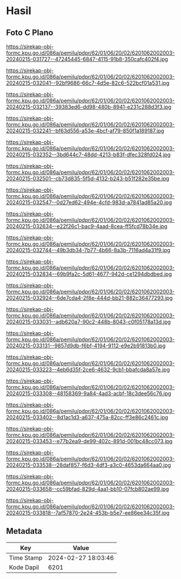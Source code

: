 # Hasil

## Foto C Plano

https://sirekap-obj-formc.kpu.go.id/086a/pemilu/pdpr/62/01/06/20/02/6201062002003-20240215-031727--47245445-6847-4115-91b8-350cafc402f4.jpg

https://sirekap-obj-formc.kpu.go.id/086a/pemilu/pdpr/62/01/06/20/02/6201062002003-20240215-032041--92bf9686-66c7-4d5e-82c6-522bcf01a531.jpg

https://sirekap-obj-formc.kpu.go.id/086a/pemilu/pdpr/62/01/06/20/02/6201062002003-20240215-032137--39383ed6-dd98-480b-8941-e231c288d3f3.jpg

https://sirekap-obj-formc.kpu.go.id/086a/pemilu/pdpr/62/01/06/20/02/6201062002003-20240215-032241--bf63d556-a53e-4bcf-af79-850f1a189187.jpg

https://sirekap-obj-formc.kpu.go.id/086a/pemilu/pdpr/62/01/06/20/02/6201062002003-20240215-032352--3bd644c7-48dd-4213-b83f-dfec328fd024.jpg

https://sirekap-obj-formc.kpu.go.id/086a/pemilu/pdpr/62/01/06/20/02/6201062002003-20240215-032501--cb73d835-5f5d-4132-b243-b51f282e35be.jpg

https://sirekap-obj-formc.kpu.go.id/086a/pemilu/pdpr/62/01/06/20/02/6201062002003-20240215-032547--0d27ed62-494e-4cfd-983d-a7841ad85a20.jpg

https://sirekap-obj-formc.kpu.go.id/086a/pemilu/pdpr/62/01/06/20/02/6201062002003-20240215-032634--e22f26c1-bac9-4aad-8cea-ff5fcd78b34e.jpg

https://sirekap-obj-formc.kpu.go.id/086a/pemilu/pdpr/62/01/06/20/02/6201062002003-20240215-032744--49b3db34-7b77-4b66-8a3b-7116ad4a31f9.jpg

https://sirekap-obj-formc.kpu.go.id/086a/pemilu/pdpr/62/01/06/20/02/6201062002003-20240215-032834--69b9fa2c-5d61-4677-942d-ce1294dbdbed.jpg

https://sirekap-obj-formc.kpu.go.id/086a/pemilu/pdpr/62/01/06/20/02/6201062002003-20240215-032924--6de7cda4-2f8e-444d-bb21-882c36477293.jpg

https://sirekap-obj-formc.kpu.go.id/086a/pemilu/pdpr/62/01/06/20/02/6201062002003-20240215-033031--adb620a7-90c2-448b-8043-c0f05178a13d.jpg

https://sirekap-obj-formc.kpu.go.id/086a/pemilu/pdpr/62/01/06/20/02/6201062002003-20240215-033131--9857d9db-f6bf-4194-9112-e9e2b91813b0.jpg

https://sirekap-obj-formc.kpu.go.id/086a/pemilu/pdpr/62/01/06/20/02/6201062002003-20240215-033223--4eb6d35f-2ce6-4632-9cb1-bbafcda8a57e.jpg

https://sirekap-obj-formc.kpu.go.id/086a/pemilu/pdpr/62/01/06/20/02/6201062002003-20240215-033308--48158369-9a84-4ad3-acbf-18c3dee56c76.jpg

https://sirekap-obj-formc.kpu.go.id/086a/pemilu/pdpr/62/01/06/20/02/6201062002003-20240215-033402--8d1ac1d3-a637-475a-82cc-ff3e86c2461c.jpg

https://sirekap-obj-formc.kpu.go.id/086a/pemilu/pdpr/62/01/06/20/02/6201062002003-20240215-033453--e77b2ea9-de99-402c-891d-001bc48cc073.jpg

https://sirekap-obj-formc.kpu.go.id/086a/pemilu/pdpr/62/01/06/20/02/6201062002003-20240215-033538--28daf857-f6d3-4df3-a3c0-4653da664aa0.jpg

https://sirekap-obj-formc.kpu.go.id/086a/pemilu/pdpr/62/01/06/20/02/6201062002003-20240215-033658--cc59bfad-829d-4aa1-bb10-07fcb802ae99.jpg

https://sirekap-obj-formc.kpu.go.id/086a/pemilu/pdpr/62/01/06/20/02/6201062002003-20240215-033818--7af57870-2e24-453b-b5e7-ee86ee34c35f.jpg


## Metadata

| Key        | Value               |
| ---------- | ------------------- |
| Time Stamp | 2024-02-27 18:03:46 |
| Kode Dapil | 6201                |



